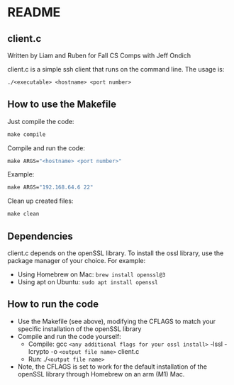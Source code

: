# README

## client.c

Written by Liam and Ruben for Fall CS Comps with Jeff Ondich

client.c is a simple ssh client that runs on the command line. The usage is:

```makefile
./<executable> <hostname> <port number>
```

## How to use the Makefile

Just compile the code:

```makefile
make compile
```

Compile and run the code:

```makefile
make ARGS="<hostname> <port number>"
```

Example:

```makefile
make ARGS="192.168.64.6 22"
```

Clean up created files:

```makefile
make clean
```
## Dependencies
client.c depends on the openSSL library. 
To install the ossl library, use the package manager of your choice. For example:
* Using Homebrew on Mac: `brew install openssl@3`
* Using apt on Ubuntu: `sudo apt install openssl`

## How to run the code
* Use the Makefile (see above), modifying the CFLAGS to match your specific installation of the openSSL library
* Compile and run the code yourself:
  * Compile: gcc `<any additional flags for your ossl install>` -lssl -lcrypto -o `<output file name>` client.c
  * Run: ./`<output file name>`
* Note, the CFLAGS is set to work for the default installation of the openSSL library through Homebrew on an arm (M1) Mac.
